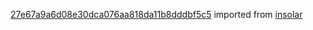 [27e67a9a6d08e30dca076aa818da11b8dddbf5c5](https://github.com/insolar/insolar/commit/27e67a9a6d08e30dca076aa818da11b8dddbf5c5) imported from [insolar](https://github.com/insolar/insolar)
